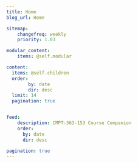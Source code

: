 ```yaml
---
title: Home
blog_url: Home

sitemap:
    changefreq: weekly
    priority: 1.03

modular_content:
    items: @self.modular

content:
  items: @self.children
  order:
        by: date
        dir: desc
  limit: 14
  pagination: true


feed:
    description: CMPT-363-153 Course Companion
    order:
      by: date
      dir: desc

pagination: true
---
```

